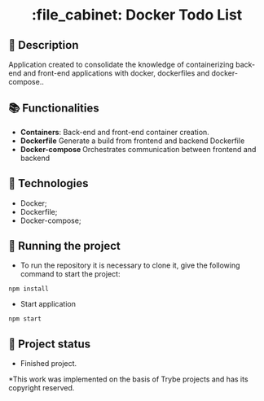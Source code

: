 <h1 align="center">:file_cabinet: Docker Todo List</h1>

## :memo: Description
Application created to consolidate the knowledge of containerizing back-end and front-end applications with docker, dockerfiles and docker-compose..

## :books: Functionalities
* <b>Containers</b>: Back-end and front-end container creation.
* <b>Dockerfile</b> Generate a build from frontend and backend Dockerfile
* <b>Docker-compose </b> Orchestrates communication between frontend and backend

## :wrench: Technologies
* Docker;
* Dockerfile;
* Docker-compose;

## :rocket: Running the project
* To run the repository it is necessary to clone it, give the following command to start the project:
```
npm install
```
* Start application

```
npm start
```
## :dart: Project status
*  Finished project.

*This work was implemented on the basis of Trybe projects and has its copyright reserved.

